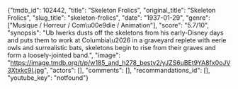 {"tmdb_id": 102442, "title": "Skeleton Frolics", "original_title": "Skeleton Frolics", "slug_title": "skeleton-frolics", "date": "1937-01-29", "genre": ["Musique / Horreur / Com\u00e9die / Animation"], "score": "5.7/10", "synopsis": "Ub Iwerks dusts off the skeletons from his early-Disney days and puts them to work at Columbia\u2026 in a graveyard replete with eerie owls and surrealistic bats, skeletons begin to rise from their graves and form a loosely-jointed band.", "image": "https://image.tmdb.org/t/p/w185_and_h278_bestv2/yJZS6uBEt9YA8fx0oJV3Xtxkc9I.jpg", "actors": [], "comments": [], "recommandations_id": [], "youtube_key": "notfound"}
